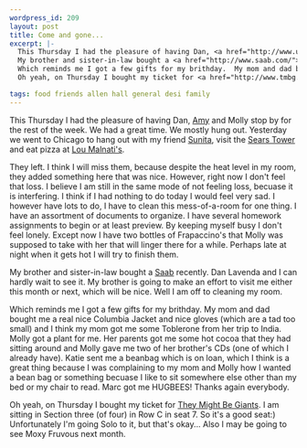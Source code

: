 ```yaml
--- 
wordpress_id: 209
layout: post
title: Come and gone...
excerpt: |-
  This Thursday I had the pleasure of having Dan, <a href="http://www.ugcs.caltech.edu/~chirho/">Amy</a> and Molly stop by for the rest of the week.  We had a great time.  We mostly hung out.  Yesterday we went to Chicago to hang out with my friend <a href="http://home.earthlink.net/~smohanty/">Sunita</a>, visit the <a href="http://www.sears-tower.com/">Sears Tower</a> and eat pizza at <a href="http://www.loumalnatis.com/">Lou Malnati's</a>.<p>They left.  I think I will miss them, because despite the heat level in my room, they added something here that was nice.  However, right now I don't feel that loss.  I believe I am still in the same mode of not feeling loss, becuase it is interfering.  I think if I had nothing to do today I would feel very sad.  I however have lots to do, I have to clean this mess-of-a-room for one thing.  I have an assortment of documents to organize.  I have several homework assignments to begin or at least preview.  By keeping myself busy I don't feel lonely.  Except now I have two bottles of Frapaccino's that Molly was supposed to take with her that will linger there for a while.  Perhaps late at night when it gets hot I will try to finish them.<p>
  My brother and sister-in-law bought a <a href="http://www.saab.com/">Saab</a> recently.  Dan Lavenda and I can hardly wait to see it.  My brother is going to make an effort to visit me either this month or next, which will be nice.  Well I am off to cleaning my room.<p>
  Which reminds me I got a few gifts for my brithday.  My mom and dad bought me a real nice Columbia Jacket and nice gloves (which are a tad too small) and I think my mom got me some Toblerone from her trip to India.  Molly got a plant for me.  Her parents got me some hot cocoa that they had sitting around and Molly gave me two of her brother's CDs (one of which I already have).  Katie sent me a beanbag which is on loan, which I think is a great thing because I was complaining to my mom and Molly how I wanted a bean bag or something becuase I like to sit somewhere else other than my bed or my chair to read.  Marc got me HUGBEES!  Thanks again everybody.<p>
  Oh yeah, on Thursday I bought my ticket for <a href="http://www.tmbg.com/">They Might Be Giants</a>.  I am sitting in Section three (of four) in Row C in seat 7.  So it's a good seat:)  Unfortunately I'm going Solo to it, but that's okay...  Also I may be going to see Moxy Fruvous next month.

tags: food friends allen hall general desi family
---
```


This Thursday I had the pleasure of having Dan, <a href="http://www.ugcs.caltech.edu/~chirho/">Amy</a> and Molly stop by for the rest of the week.  We had a great time.  We mostly hung out.  Yesterday we went to Chicago to hang out with my friend <a href="http://home.earthlink.net/~smohanty/">Sunita</a>, visit the <a href="http://www.sears-tower.com/">Sears Tower</a> and eat pizza at <a href="http://www.loumalnatis.com/">Lou Malnati's</a>.<p>They left.  I think I will miss them, because despite the heat level in my room, they added something here that was nice.  However, right now I don't feel that loss.  I believe I am still in the same mode of not feeling loss, becuase it is interfering.  I think if I had nothing to do today I would feel very sad.  I however have lots to do, I have to clean this mess-of-a-room for one thing.  I have an assortment of documents to organize.  I have several homework assignments to begin or at least preview.  By keeping myself busy I don't feel lonely.  Except now I have two bottles of Frapaccino's that Molly was supposed to take with her that will linger there for a while.  Perhaps late at night when it gets hot I will try to finish them.<p>
My brother and sister-in-law bought a <a href="http://www.saab.com/">Saab</a> recently.  Dan Lavenda and I can hardly wait to see it.  My brother is going to make an effort to visit me either this month or next, which will be nice.  Well I am off to cleaning my room.<p>
Which reminds me I got a few gifts for my brithday.  My mom and dad bought me a real nice Columbia Jacket and nice gloves (which are a tad too small) and I think my mom got me some Toblerone from her trip to India.  Molly got a plant for me.  Her parents got me some hot cocoa that they had sitting around and Molly gave me two of her brother's CDs (one of which I already have).  Katie sent me a beanbag which is on loan, which I think is a great thing because I was complaining to my mom and Molly how I wanted a bean bag or something becuase I like to sit somewhere else other than my bed or my chair to read.  Marc got me HUGBEES!  Thanks again everybody.<p>
Oh yeah, on Thursday I bought my ticket for <a href="http://www.tmbg.com/">They Might Be Giants</a>.  I am sitting in Section three (of four) in Row C in seat 7.  So it's a good seat:)  Unfortunately I'm going Solo to it, but that's okay...  Also I may be going to see Moxy Fruvous next month.
